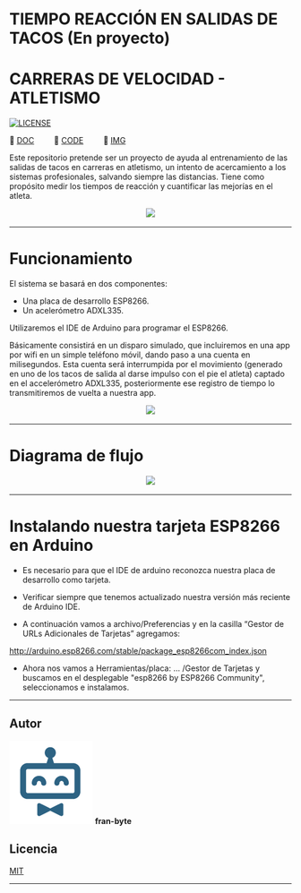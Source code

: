 # TIEMPO REACCIÓN EN SALIDAS DE TACOS (En proyecto)
# CARRERAS DE VELOCIDAD - ATLETISMO

[![LICENSE](https://img.shields.io/badge/license-MIT-lightgrey.svg)](/LICENSE.txt)

📕  [DOC](/doc)         📕  [CODE](/code)         📕  [IMG](/img)        


Este repositorio pretende ser un proyecto de ayuda al entrenamiento de las salidas de tacos en carreras en atletismo, un intento de acercamiento a los sistemas profesionales, salvando siempre las distancias. Tiene como propósito medir los tiempos de reacción y cuantificar las mejorías en el atleta.




<p align="center">
  <img src="https://github.com/fran-byte/tiempo_reaccion/blob/main/mdArchives/tacos_salida.jpg">
</p>


---
# Funcionamiento

El sistema se basará en dos componentes:
- Una placa de desarrollo ESP8266.
- Un acelerómetro ADXL335.

Utilizaremos el IDE de Arduino para programar el ESP8266.

Básicamente consistirá en un disparo simulado, que incluiremos en una app por wifi en un simple teléfono móvil, dando paso a una cuenta en milisegundos.
Esta cuenta será interrumpida por el movimiento (generado en uno de los tacos de salida al darse impulso con el pie el atleta) captado en el accelerómetro ADXL335, posteriormente ese registro de tiempo lo transmitiremos de vuelta a nuestra app.

<p align="center">
  <img src="https://github.com/fran-byte/tiempo_reaccion/blob/main/mdArchives/modulo-esp8266-esp&ADXL335jpg.jpg">
</p>

---

# Diagrama de flujo

<p align="center">
  <img src="https://github.com/fran-byte/tiempo_reaccion/blob/main/mdArchives/diag.jpg">
</p>

---

# Instalando nuestra tarjeta ESP8266 en Arduino

- Es necesario para que el IDE de arduino reconozca nuestra placa de desarrollo como tarjeta.

- Verificar siempre que tenemos actualizado nuestra versión más reciente de Arduino IDE.

- A continuación vamos a archivo/Preferencias y en la casilla  “Gestor de URLs Adicionales de Tarjetas” agregamos:

http://arduino.esp8266.com/stable/package_esp8266com_index.json

- Ahora nos vamos a Herramientas/placa: … /Gestor de Tarjetas y buscamos en el desplegable "esp8266 by ESP8266 Community", seleccionamos e instalamos.

---

## Autor ️
<img src="mdArchives/logo.png"/> **fran-byte**



## Licencia
[MIT](https://choosealicense.com/licenses/mit/)

---

